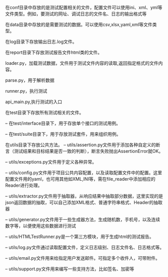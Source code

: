 在conf目录中存放的是测试配置相关的文件，配置文件可以使用ini、xml、yml等文件类型。例如，要测试的网址、调试日志的文件名、日志的输出格式等

在data目录中存放的是需要测试的数据。可以使用csv,xlsx,yaml,xml等文件类型。

在log目录下存放输出日志.log文件。

在report目录下存放测试报告文件html类的文件。

loader.py，加载测试数据，文件用于测试文件内容的读取,返回指定格式的文件内容。

parse.py，用于解析数据

runner.py，执行测试

api_main.py,执行测试的入口

在test目录下存放所有测试相关的文件。

– 在test/interface目录下，用于存放单个接口的测试用例。

– 在test/suite目录下，用于存放测试套件，用来组织用例。

在utils目录下存放公共方法。
– utils/assertion.py文件用于添加各种自定义的断言（测试结果和目标结果是否一致的判断），断言失败抛出AssertionError就OK。

– utils/exceptions.py文件用于定义各种异常。

– utils/config.py文件用于项目公共内容配置，以及读取配置文件中的配置。这里配置文件用的yaml，也可用其他如XML,INI等，需在file_reader中添加相应的Reader进行处理。

– utils/extractor.py文件用于抽取器，从响应结果中抽取部分数据，这里实现的是json返回数据的抽取，可以自己添加XML格式、普通字符串格式、Header的抽取器

– utils/generator.py文件用于一些生成器方法，生成随机数，手机号，以及连续数字等，以便使用这些数据进行测试

– utils/HTMLTestRunner.py是一个第三方模块，用于生成html的测试报告。

– utils/log.py文件通过读取配置文件，定义日志级别、日志文件名、日志格式等。

– utils/email.py文件用来给指定用户发送邮件。可指定多个收件人，可带附件。

– utils/support.py文件用来编写一些支持方法，比如签名、加密等
